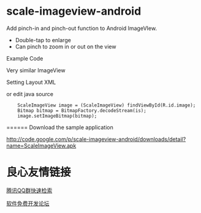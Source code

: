 scale-imageview-android
=======================

Add pinch-in and pinch-out function to Android ImageVIew.

* Double-tap to enlarge
* Can pinch to zoom in or out on the view

Example Code

Very similar ImageView

Setting Layout XML

     

or edit java source

        ScaleImageView image = (ScaleImageView) findViewById(R.id.image);
        Bitmap bitmap = BitmapFactory.decodeStream(is);
        image.setImageBitmap(bitmap);

======
Download the sample application

http://code.google.com/p/scale-imageview-android/downloads/detail?name=ScaleImageView.apk


 # 良心友情链接

[腾讯QQ群快速检索](http://u.720life.cn/s/8cf73f7c)

[软件免费开发论坛](http://u.720life.cn/s/bbb01dc0)